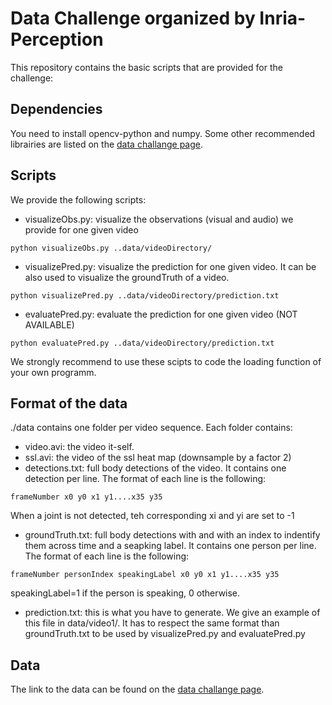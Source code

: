 # Data Challenge organized by Inria-Perception

This repository contains the basic scripts that are provided for the challenge:

## Dependencies
You need to install opencv-python and  numpy. Some other recommended librairies are listed on the [data challange page](https://team.inria.fr/perception/research/data-challenge/).   

## Scripts
We provide the following scripts:
* visualizeObs.py: visualize the observations (visual and audio) we provide for one given video
```
python visualizeObs.py ..data/videoDirectory/
```
* visualizePred.py: visualize the prediction for one given video. It can be also used to visualize the groundTruth of a video.
```
python visualizePred.py ..data/videoDirectory/prediction.txt
```
* evaluatePred.py: evaluate the prediction for one given video (NOT AVAILABLE)
```
python evaluatePred.py ..data/videoDirectory/prediction.txt
```

We strongly recommend to use these scipts to code the loading function of your own programm.


## Format of the data
./data contains one folder per video sequence. Each folder contains:

* video.avi: the video it-self.
* ssl.avi: the video of the ssl heat map (downsample by a factor 2)
* detections.txt: full body detections of the video. It contains one detection per line. The format of each line is the following:
```
frameNumber x0 y0 x1 y1....x35 y35 
```
When a joint is not detected, teh corresponding  xi and yi are set to -1

* groundTruth.txt: full body detections with and with an index to indentify them across time and a seapking label. It contains one person per line. The format of each line is the following:
```
frameNumber personIndex speakingLabel x0 y0 x1 y1....x35 y35 
```
speakingLabel=1 if the person is speaking, 0 otherwise. 

* prediction.txt: this is what you have to generate. We give an example of this file in data/video1/. It has to respect the same format than groundTruth.txt to be used by visualizePred.py and evaluatePred.py 

## Data
The link to the data can be found on the [data challange page](https://team.inria.fr/perception/research/data-challenge/).